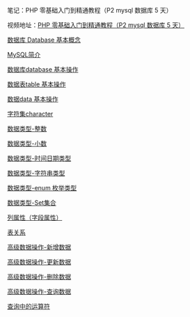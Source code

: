 笔记：PHP 零基础入门到精通教程（P2 mysql 数据库 5 天）

视频地址：[PHP 零基础入门到精通教程（P2 mysql 数据库 5 天）](https://www.bilibili.com/video/BV1Vx411g7uJ)

[数据库 Database 基本概念](blog/php-mysql/database-basic.md)

[MySQL简介](blog/php-mysql/mysql-basic.md)

[数据库database 基本操作](blog/php-mysql/sql-database.md)

[数据表table 基本操作](blog/php-mysql/sql-table.md)

[数据data 基本操作](blog/php-mysql/sql-data.md)

[字符集character](blog/php-mysql/character.md)

[数据类型-整数](blog/php-mysql/sql-int.md)

[数据类型-小数](blog/php-mysql/sql-float.md)

[数据类型-时间日期类型](blog/php-mysql/sql-datetime.md)

[数据类型-字符串类型](blog/php-mysql/sql-string.md)

[数据类型-enum 枚举类型](blog/php-mysql/sql-enum.md)

[数据类型-Set集合](blog/php-mysql/sql-set.md)

[列属性（字段属性）](blog/php-mysql/sql-field-prototype.md)

[表关系](blog/php-mysql/sql-relation.md)

[高级数据操作-新增数据](blog/php-mysql/sql-senior-add.md)

[高级数据操作-更新数据](blog/php-mysql/sql-senior-update.md)

[高级数据操作-删除数据](blog/php-mysql/sql-senior-delete.md)

[高级数据操作-查询数据](blog/php-mysql/sql-senior-select.md)

[查询中的运算符](blog/php-mysql/sql-operator.md)
